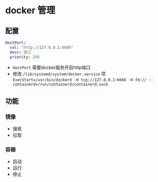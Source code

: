 # docker 管理

## 配置

```yaml
HostPort:
  val: "http://127.0.0.1:6666"
  desc: 接口
  priority: 200

```

- `HostPort` 需要docker服务开启http端口
- 修改 `/lib/systemd/system/docker.service` 项 `ExecStart=/usr/bin/dockerd -H tcp://127.0.0.1:6666 -H fd:// --containerd=/run/containerd/containerd.sock`

## 功能

### 镜像

- 搜索
- 拉取

### 容器

- 启动
- 运行
- 停止
